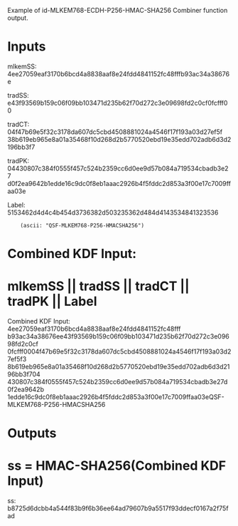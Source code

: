 Example of id-MLKEM768-ECDH-P256-HMAC-SHA256 Combiner function output.

# Inputs
mlkemSS:
4ee27059eaf3170b6bcd4a8838aaf8e24fdd4841152fc48fffb93ac34a38676e

tradSS:
e43f93569b159c06f09bb103471d235b62f70d272c3e09698fd2c0cf0fcfff00

tradCT:  04f47b69e5f32c3178da607dc5cbd4508881024a4546f17f193a03d27ef5f
38b619eb965e8a01a35468f10d268d2b5770520ebd19e35edd702adb6d3d2196bb3f7

tradPK:  04430807c384f0555f457c524b2359cc6d0ee9d57b084a719534cbadb3e27
d0f2ea9642b1edde16c9dc0f8eb1aaac2926b4f5fddc2d853a3f00e17c7009ffaa03e

Label:  5153462d4d4c4b454d3736382d503235362d484d4143534841323536

        (ascii: "QSF-MLKEM768-P256-HMACSHA256")


# Combined KDF Input:
#  mlkemSS || tradSS || tradCT || tradPK || Label

Combined KDF Input: 4ee27059eaf3170b6bcd4a8838aaf8e24fdd4841152fc48fff
b93ac34a38676ee43f93569b159c06f09bb103471d235b62f70d272c3e09698fd2c0cf
0fcfff0004f47b69e5f32c3178da607dc5cbd4508881024a4546f17f193a03d27ef5f3
8b619eb965e8a01a35468f10d268d2b5770520ebd19e35edd702adb6d3d2196bb3f704
430807c384f0555f457c524b2359cc6d0ee9d57b084a719534cbadb3e27d0f2ea9642b
1edde16c9dc0f8eb1aaac2926b4f5fddc2d853a3f00e17c7009ffaa03eQSF-
MLKEM768-P256-HMACSHA256


# Outputs
# ss = HMAC-SHA256(Combined KDF Input)

ss: b8725d6dcbb4a544f83b9f6b36ee64ad79607b9a5517f93ddecf0167a2f75fad